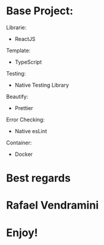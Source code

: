 # Base Project:

Librarie:

- ReactJS

Template:

- TypeScript

Testing:

- Native Testing Library

Beautify:

- Prettier

Error Checking:

- Native esLint

Container:

- Docker



# Best regards

# Rafael Vendramini

# Enjoy!